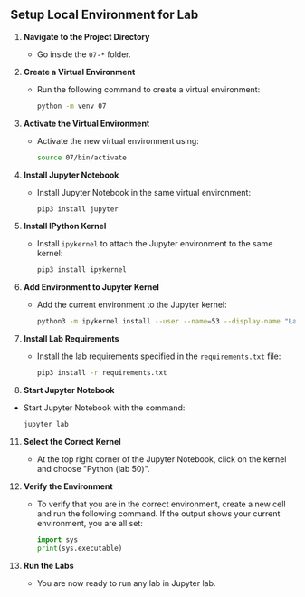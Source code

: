 ## Setup Local Environment for Lab

1. **Navigate to the Project Directory**
   - Go inside the `07-*` folder.

2. **Create a Virtual Environment**
   - Run the following command to create a virtual environment:
     ```sh
     python -m venv 07
     ```

3. **Activate the Virtual Environment**
   - Activate the new virtual environment using:
     ```sh
     source 07/bin/activate
     ```

4. **Install Jupyter Notebook**
   - Install Jupyter Notebook in the same virtual environment:
     ```sh
     pip3 install jupyter
     ```

5. **Install IPython Kernel**
   - Install `ipykernel` to attach the Jupyter environment to the same kernel:
     ```sh
     pip3 install ipykernel 
     ```

6. **Add Environment to Jupyter Kernel**
   - Add the current environment to the Jupyter kernel:
     ```sh
     python3 -m ipykernel install --user --name=53 --display-name "Lab 07"
     ```

7. **Install Lab Requirements**
   - Install the lab requirements specified in the `requirements.txt` file:
     ```sh
     pip3 install -r requirements.txt
     ```

10. **Start Jupyter Notebook**
   - Start Jupyter Notebook with the command:
     ```sh
     jupyter lab
     ```

11. **Select the Correct Kernel**
    - At the top right corner of the Jupyter Notebook, click on the kernel and choose "Python (lab 50)".

12. **Verify the Environment**
    - To verify that you are in the correct environment, create a new cell and run the following command. If the output shows your current environment, you are all set:
      ```python
      import sys
      print(sys.executable)
      ```

13. **Run the Labs**
    - You are now ready to run any lab in Jupyter lab.
